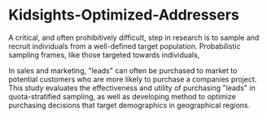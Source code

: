 # Kidsights-Optimized-Addressers
A critical, and often prohibitively difficult, step in research is to sample and recruit individuals from a well-defined target population. Probabilistic sampling frames, like those targeted towards individuals, 


 In sales and marketing, "leads" can often be purchased to market to potential customers who are more likely to purchase a companies project. This study evaluates the effectiveness and utility of purchasing "leads" in quota-stratified sampling, as well as developing method to optimize purchasing decisions that target demographics in geographical regions. 
